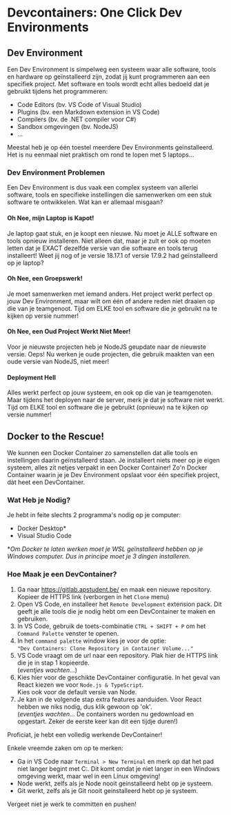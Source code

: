 # Devcontainers: One Click Dev Environments

## Dev Environment

Een Dev Environment is simpelweg een systeem waar alle software, tools en hardware op geïnstalleerd zijn, zodat jij kunt programmeren aan een specifiek project. Met software en tools wordt echt alles bedoeld dat je gebruikt tijdens het programmeren:
 - Code Editors (bv. VS Code of Visual Studio)
 - Plugins (bv. een Markdown extension in VS Code)
 - Compilers (bv. de .NET compiler voor C#)
 - Sandbox omgevingen (bv. NodeJS)
 - ...

Meestal heb je op één toestel meerdere Dev Environments geïnstalleerd. Het is nu eenmaal niet praktisch om rond te lopen met 5 laptops...

### Dev Environment Problemen

Een Dev Environment is dus vaak een complex systeem van allerlei software, tools en specifieke instellingen die samenwerken om een stuk software te ontwikkelen. Wat kan er allemaal misgaan?

#### Oh Nee, mijn Laptop is Kapot!

Je laptop gaat stuk, en je koopt een nieuwe. Nu moet je ALLE software en tools opnieuw installeren. Niet alleen dat, maar je zult er ook op moeten letten dat je EXACT dezelfde versie van die software en tools terug installeert! Weet jij nog of je versie 18.17.1 of versie 17.9.2 had geïnstalleerd op je laptop?

#### Oh Nee, een Groepswerk!

Je moet samenwerken met iemand anders. Het project werkt perfect op jouw Dev Environment, maar wilt om één of andere reden niet draaien op die van je teamgenoot. Tijd om ELKE tool en software die je gebruikt na te kijken op versie nummer! 

#### Oh Nee, een Oud Project Werkt Niet Meer!

Voor je nieuwste projecten heb je NodeJS geupdate naar de nieuwste versie. Oeps! Nu werken je oude projecten, die gebruik maakten van een oude versie van NodeJS, niet meer!

#### Deployment Hell

Alles werkt perfect op jouw systeem, en ook op die van je teamgenoten. Maar tijdens het deployen naar de server, merk je dat je software niet werkt. Tijd om ELKE tool en software die je gebruikt (opnieuw) na te kijken op versie nummer! 

## Docker to the Rescue!

We kunnen een Docker Container zo samenstellen dat alle tools en instellingen daarin geïnstalleerd staan. Je installeert niets meer op je eigen systeem, alles zit netjes verpakt in een Docker Container! Zo'n Docker Container waarin je je Dev Environment opslaat voor één specifiek project, dàt heet een DevContainer.

### Wat Heb je Nodig?

Je hebt in feite slechts 2 programma's nodig op je computer:

 - Docker Desktop*
 - Visual Studio Code

**Om Docker te laten werken moet je WSL geïnstalleerd hebben op je Windows computer. Dus in principe moet je 3 dingen installeren.*

### Hoe Maak je een DevContainer?

 1. Ga naar https://gitlab.apstudent.be/ en maak een nieuwe repository. Kopieer de HTTPS link (verborgen in het `Clone` menu)
 2. Open VS Code, en installeer het `Remote Development` extension pack. Dit geeft je alle tools die je nodig hebt om een DevContainer te maken en gebruiken.
 3. In VS Code, gebruik de toets-combinatie `CTRL + SHIFT + P` om het `Command Palette` venster te openen.
 4. In het `command palette` window kies je voor de optie:  
    `"Dev Containers: Clone Repository in Container Volume..."`
 5. VS Code vraagt om de url naar een repository. Plak hier de HTTPS link die je in stap 1 kopieerde.  
    (*eventjes wachten...*)
 6. Kies hier voor de geschikte DevContainer configuratie. In het geval van React kiezen we voor `Node.js & TypeScript`.  
    Kies ook voor de default versie van Node.
 7. Je kan in de volgende stap extra features aanduiden. Voor React hebben we niks nodig, dus klik gewoon op 'ok'.  
    (*eventjes wachten...* De containers worden nu gedownload en opgestart. Zeker de eerste keer kan dit een tijdje duren!)

Proficiat, je hebt een volledig werkende DevContainer! 

Enkele vreemde zaken om op te merken:
 - Ga in VS Code naar `Terminal > New Terminal` en merk op dat het pad niet langer begint met C:\. Dit komt omdat je niet langer in een Windows omgeving werkt, maar wel in een Linux omgeving!
 - Node werkt, zelfs als je Node nooit geinstalleerd hebt op je systeem.
 - Git werkt, zelfs als je Git nooit geinstalleerd hebt op je systeem. 

Vergeet niet je werk te committen en pushen!